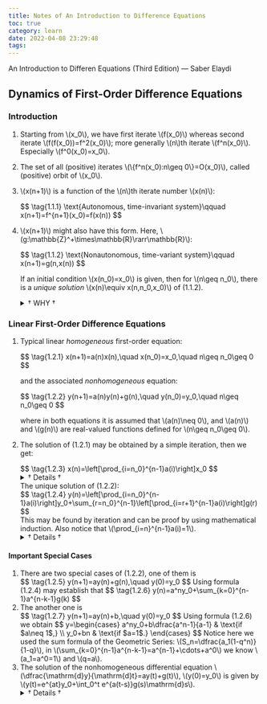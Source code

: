 ```yaml
---
title: Notes of An Introduction to Difference Equations
toc: true
category: learn
date: 2022-04-08 23:29:48
tags:
---
```


An Introduction to Differen Equations (Third Edition) &mdash; Saber Elaydi

<!-- more -->

<style>
.content {
    font-family: KaTeX_Main, 'FZYaSongS-R-GB';
}
article.article .content {
    font-size: 1.3em;
}
.katex .base {
    font-size: 0.8em;
}
/* .katex-display {
    overflow-x: hidden;
} */
.content ol.worked-examples {
    list-style-type: none;
    margin-left: 0em;
}
.content ol.worked-examples > li {
    margin-bottom: 1.5em;
}
.content ol.worked-examples > li > span.list-head, span.list-head {
    font-family: Ubuntu, Roboto, 'Open Sans';
    font-weight: bold;
}
.content details summary span.list-summary {
    font-family: Ubuntu, Roboto, 'Open Sans';
    font-weight: bold;
    color: RoyalBlue;
}
.list-table {
    border-collapse: collapse;
    width:100%;
}
.list-table tr > td:nth-child(1) {
    white-space: nowrap;
    text-align: right;
    vertical-align: top;
    border: none;
    padding: 0;
    width: 1%;
}
.list-table tr > td:nth-child(2) {
    text-align: left;
    vertical-align: top;
    border: none;
    padding: 0;
}
</style>

## Dynamics of First-Order Difference Equations

### Introduction

1. Starting from \\(x_0\\), we have first iterate \\(f(x_0)\\) whereas second iterate \\(f(f(x_0))=f^2(x_0)\\); more generally \\(n\\)th iterate \\(f^n(x_0)\\). Especially \\(f^0(x_0)=x_0\\).
2. The set of all (positive) iterates \\(\\{f^n(x_0):n\geq 0\\}=O(x_0)\\), called (positive) orbit of \\(x_0\\).
3. \\(x(n+1)\\) is a function of the \\(n\\)th iterate number \\(x(n)\\):
   <div>
   $$
   \tag{1.1.1}
   \text{Autonomous, time-invariant system}\qquad
   x(n+1)=f^{n+1}(x_0)=f(x(n))
   $$
   </div>
4. \\(x(n+1)\\) might also have this form. Here, \\(g:\mathbb{Z}^+\times\mathbb{R}\rarr\mathbb{R}\\):
   <div>
   $$
   \tag{1.1.2}
   \text{Nonautonomous, time-variant system}\qquad
   x(n+1)=g(n,x(n))
   $$
   </div>

   If an initial condition \\(x(n_0)=x_0\\) is given, then for \\(n\geq n_0\\), there is a *unique solution* \\(x(n)\equiv x(n,n_0,x_0)\\) of (1.1.2).
   <details>
     <summary><span class="list-summary">&dagger; WHY &dagger;</span></summary>
     This may be shown easily by iteration:
     $$
     \begin{array}{l}
        x(n_0+1)=g(n_0,x(n_0))=g(n_0,x_0) \\
        x(n_0+2)=g(n_0+1,x(n_0+1))=g(n_0+1,g(n_0,x_0)) \\
        x(n_0+3)=g(n_0+2,x(n_0+2))=g[n_0+2,g(n_0+1,g(n_0,x_0))]
     \end{array}
     $$
     Inductively, we get \(x(n)=g[n-1,x(n-1)]=x(n,n_0,x_0)\) because there is unknown \(x_0\), \(n_0\) in \(x(n-1)\)
   </details>

### Linear First-Order Difference Equations

1. Typical linear *homogeneous* first-order equation:
   <div>
   $$
   \tag{1.2.1}
   x(n+1)=a(n)x(n),\quad x(n_0)=x_0,\quad n\geq n_0\geq 0
   $$
   </div>

   and the associated *nonhomogeneous* equation:
   <div>
   $$
   \tag{1.2.2}
   y(n+1)=a(n)y(n)+g(n),\quad y(n_0)=y_0,\quad n\geq n_0\geq 0
   $$
   </div>

   where in both equations it is assumed that \\(a(n)\neq 0\\), and \\(a(n)\\) and \\(g(n)\\) are real-valued functions defined for \\(n\geq n_0\geq 0\\).
2. The solution of (1.2.1) may be obtained by a simple iteration, then we get:
   <div>
   $$
   \tag{1.2.3}
   x(n)=\left[\prod_{i=n_0}^{n-1}a(i)\right]x_0
   $$
   </div>
   <details>
     <summary><span class="list-summary">&dagger; Details &dagger;</span></summary>
     $$
     \begin{array}{l}
       x(n_0+1)=a(n_0)x(n_0)=a(n_0)x_0 \\
       x(n_0+2)=a(n_0+1)x(n_0+1)=a(n_0+1)a(n_0)x_0 \\
       x(n_0+3)=a(n_0+2)x(n_0+2)=a(n_0+2)a(n_0+1)a(n_0)x_0
     \end{array}
     $$
     And, inductively, it is easy to see that \(x(n)=a(n-1)a(n-2)\cdots a(n_0)x_0\)
   </details>
   The unique solution of (1.2.2):
   <div>
   $$
   \tag{1.2.4}
   y(n)=\left[\prod_{i=n_0}^{n-1}a(i)\right]y_0+\sum_{r=n_0}^{n-1}\left[\prod_{i=r+1}^{n-1}a(i)\right]g(r)
   $$
   </div>
   This may be found by iteration and can be proof by using mathematical induction. Also notice that \(\prod_{i=n}^{n-1}a(i)=1\).
   <details>
     <summary><span class="list-summary">&dagger; Details &dagger;</span></summary>
     $$
     \begin{alignedat}{1}
       y(n_0+1)= & a(n_0)y_0+g(n_0) \\
       y(n_0+2)= & a(n_0+1)y(n_0+1)+g(n_0+1) \\
               = & a(n_0+1)a(n_0)y_0+a(n_0+1)g(n_0)+g(n_0+1) \\
       y(n_0+3)= & a(n_0+2)y(n_0+2)+g(n_0+2) \\
               = & a(n_0+2)a(n_0+1)a(n_0)y_0+a(n_0+2)a(n_0+1)g(n_0) \\
                & +a(n_0+2)g(n_0+1)+g(n_0+2)
     \end{alignedat}
     $$
     Then we see the form of (1.2.4). To establish this, assume that formaula (1.2.4) holds for \(n=k\). Then from (1.2.2), \(y(k+1)=a(k)y(k)+g(k)\), which by formula (1.2.4) yields:
     $$
     \begin{alignedat}{1}
       y(k+1)= & a(k)\left[\prod_{i=n_0}^{k-1}a(i)\right]y_0+\sum_{r=n_0}^{k-1}\left[a(k)\prod_{i=r+1}^{k-1}a(i)\right]g(r)+g(k) \\
             = & \left[\prod_{i=n_0}^k a(i)\right]y_0+\sum_{r=n_0}^{k-1}\left[\prod_{i=r+1}^k a(i)\right]g(r)+\left[\prod_{i=k+1}^ka(i)\right]g(k) \\
             = & \left[\prod_{i=n_0}^k a(i)\right]y_0+\sum_{r=n_0}^{k}\left[\prod_{i=r+1}^k a(i)\right]g(r)
     \end{alignedat}
     $$
     Hence formula (1.2.4) holds for all \(n\in\mathbb{Z}^+\).
   </details>

#### Important Special Cases

1. There are two special cases of (1.2.2), one of them is
   <div>
   $$
   \tag{1.2.5}
   y(n+1)=ay(n)+g(n),\quad y(0)=y_0
   $$
   Using formula (1.2.4) may establish that
   $$
   \tag{1.2.6}
   y(n)=a^ny_0+\sum_{k=0}^{n-1}a^{n-k-1}g(k)
   $$
   </div>
2. The another one is
   <div>
   $$
   \tag{1.2.7}
   y(n+1)=ay(n)+b,\quad y(0)=y_0
   $$
   Using formula (1.2.6) we obtain
   $$
   y=\begin{cases}
     a^ny_0+b\dfrac{a^n-1}{a-1} & \text{if $a\neq 1$,} \\
                        y_0+bn & \text{if $a=1$.}
   \end{cases}
   $$
   Notice here we used the sum formula of the Geometric Series: \(S_n=\dfrac{a_1(1-q^n)}{1-q}\), in \(\sum_{k=0}^{n-1}a^{n-k-1}=a^{n-1}+\cdots+a^0\) we know \(a_1=a^0=1\) and \(q=a\).
   </div>
3. The solution of the nonhomogeneous differential equation \\(\dfrac{\mathrm{d}y}{\mathrm{d}t}=ay(t)+g(t)\\), \\(y(0)=y_0\\) is given by \\(y(t)=e^{at}y_0+\int_0^t e^{a(t-s)}g(s)\mathrm{d}s\\).
   <details>
     <summary><span class="list-summary">&dagger; Details &dagger;</span></summary>
     Here we using the complete solution of first-order nonhomogeneous differential equation, which is the hard one to explain in calculus courses.
     <br>
     However, we can prove it in a forward way by take derivatives of the solution:
     $$
     \begin{alignedat}{1}
       y^\prime(t)=\frac{\mathrm{d}y}{\mathrm{d}t}= & ae^{at}y_0+\left[e^{at}\int_0^t e^{-as}g(s)\mathrm{d}s\right]^\prime \\
       = & ae^{at}y_0+(e^{at})^\prime\int_0^t e^{-as}g(s)\mathrm{d}s+e^{at}\left[\int_0^t e^{-as}g(s)\mathrm{d}s\right]^\prime \\
       = & ae^{at}y_0+ae^{at}\int_0^t e^{-as}g(s)\mathrm{d}s+e^{at}\underbrace{\left[\int_0^t e^{-as}g(s)\mathrm{d}s\right]^\prime}_{\text{Let }F^\prime(x)=f(x)=e^{-ax}g(x)} \\
       = & ae^{at}y_0+ae^{at}\int_0^t e^{-as}g(s)\mathrm{d}s+e^{at}[F(t)-F(0)]^\prime \\
       = & ae^{at}y_0+ae^{at}\int_0^t e^{-as}g(s)\mathrm{d}s+e^{at}[e^{-at}g(t)] \\
       = & ae^{at}y_0+ae^{at}\int_0^t e^{-as}g(s)\mathrm{d}s+g(t) \\
       = & a\left[a^{at}y_0+\int_0^t e^{a(t-s)}g(s)\mathrm{d}s\right]+g(t) \\
       = & ay(t)+g(t)
     \end{alignedat}
     $$
   </details>
